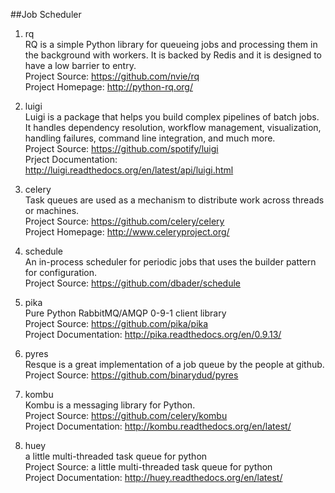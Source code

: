 ##Job Scheduler

1. rq  
RQ is a simple Python library for queueing jobs and processing them in the background with workers. It is backed by Redis and it is designed to have a low barrier to entry.  
Project Source: https://github.com/nvie/rq  
Project Homepage: http://python-rq.org/

1. luigi  
Luigi is a package that helps you build complex pipelines of batch jobs. It handles dependency resolution, workflow management, visualization, handling failures, command line integration, and much more.  
Project Source: https://github.com/spotify/luigi  
Prject Documentation: http://luigi.readthedocs.org/en/latest/api/luigi.html  

1. celery  
Task queues are used as a mechanism to distribute work across threads or machines.  
Project Source: https://github.com/celery/celery  
Project Homepage: http://www.celeryproject.org/

1. schedule   
An in-process scheduler for periodic jobs that uses the builder pattern for configuration.   
Project Source: https://github.com/dbader/schedule   

1. pika   
Pure Python RabbitMQ/AMQP 0-9-1 client library   
Project Source: https://github.com/pika/pika   
Project Documentation: http://pika.readthedocs.org/en/0.9.13/  

1. pyres  
Resque is a great implementation of a job queue by the people at github.   
Project Source: https://github.com/binarydud/pyres  

1. kombu   
Kombu is a messaging library for Python.  
Project Source: https://github.com/celery/kombu   
Project Documentation: http://kombu.readthedocs.org/en/latest/    

1. huey    
a little multi-threaded task queue for python    
Project Source: a little multi-threaded task queue for python    
Project Documentation: http://huey.readthedocs.org/en/latest/   
        